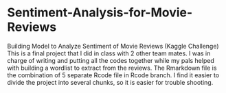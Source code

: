 # Sentiment-Analysis-for-Movie-Reviews
Building Model to Analyze Sentiment of Movie Reviews (Kaggle Challenge)
This is a final project that I did in class with 2 other team mates. I was in charge of writing and putting all the codes together while my pals helped with building a wordlist to extract from the reviews. 
The Rmarkdown file is the combination of 5 separate Rcode file in Rcode branch. I find it easier to divide the project into several chunks, so it is easier for trouble shooting. 
